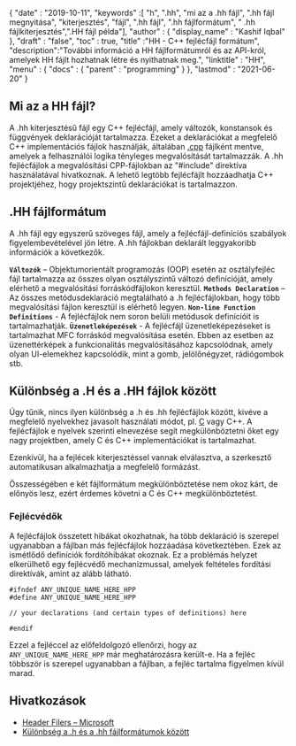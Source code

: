 {
  "date" : "2019-10-11",
  "keywords" :[ "h", ".hh", "mi az a .hh fájl", ".hh fájl megnyitása", "kiterjesztés", "fájl", ".hh fájl", ".hh fájlformátum", " .hh fájlkiterjesztés",".HH fájl példa"],
  "author" : {
    "display_name" : "Kashif Iqbal"
},
  "draft" : "false",
  "toc" : true,
  "title" :"HH - C++ fejlécfájl formátum",
  "description":"További információ a HH fájlformátumról és az API-król, amelyek HH fájlt hozhatnak létre és nyithatnak meg.",
  "linktitle" : "HH",
  "menu" : {
    "docs" : {
      "parent" : "programming"
}
},
  "lastmod" : "2021-06-20"
}

## Mi az a HH fájl?

A .hh kiterjesztésű fájl egy C++ fejlécfájl, amely változók, konstansok és függvények deklarációját tartalmazza. Ezeket a deklarációkat a megfelelő C++ implementációs fájlok használják, általában [.cpp](/hu/programming/cpp/) fájlként mentve, amelyek a felhasználói logika tényleges megvalósítását tartalmazzák. A .hh fejlécfájlok a megvalósítási CPP-fájlokban az "#include" direktíva használatával hivatkoznak. A lehető legtöbb fejlécfájlt hozzáadhatja C++ projektjéhez, hogy projektszintű deklarációkat is tartalmazzon.

## .HH fájlformátum

A .hh fájl egy egyszerű szöveges fájl, amely a fejlécfájl-definíciós szabályok figyelembevételével jön létre. A .hh fájlokban deklarált leggyakoribb információk a következők.

**`Változók`** – Objektumorientált programozás (OOP) esetén az osztályfejléc fájl tartalmazza az összes olyan osztályszintű változó definícióját, amely elérhető a megvalósítási forráskódfájlokon keresztül.
**`Methods Declaration`** – Az összes metódusdeklaráció megtalálható a .h fejlécfájlokban, hogy több megvalósítási fájlon keresztül is elérhető legyen.
**`Non-line Function Definitions`** - A fejlécfájlok nem soron belüli metódusok definícióit is tartalmazhatják.
**`Üzenetleképezések`** - A fejlécfájl üzenetleképezéseket is tartalmazhat MFC forráskód megvalósítása esetén. Ebben az esetben az üzenettérképek a funkcionalitás megvalósításához kapcsolódnak, amely olyan UI-elemekhez kapcsolódik, mint a gomb, jelölőnégyzet, rádiógombok stb.

## Különbség a .H és a .HH fájlok között

Úgy tűnik, nincs ilyen különbség a .h és .hh fejlécfájlok között, kivéve a megfelelő nyelvekhez javasolt használati módot, pl. [C](/hu/programing/c/) vagy C++. A fejlécfájlok e nyelvek szerinti elnevezése segít megkülönböztetni őket egy nagy projektben, amely C és C++ implementációkat is tartalmazhat.

Ezenkívül, ha a fejlécek kiterjesztéssel vannak elválasztva, a szerkesztő automatikusan alkalmazhatja a megfelelő formázást.

Összességében e két fájlformátum megkülönböztetése nem okoz kárt, de előnyös lesz, ezért érdemes követni a C és C++ megkülönböztetést.

### Fejlécvédők

A fejlécfájlok összetett hibákat okozhatnak, ha több deklaráció is szerepel ugyanabban a fájlban más fejlécfájlok hozzáadása következtében. Ezek az ismétlődő definíciók fordítóhibákat okoznak. Ez a problémás helyzet elkerülhető egy fejlécvédő mechanizmussal, amelyek feltételes fordítási direktívák, amint az alább látható.

```
#ifndef ANY_UNIQUE_NAME_HERE_HPP
#define ANY_UNIQUE_NAME_HERE_HPP

// your declarations (and certain types of definitions) here

#endif
```
Ezzel a fejléccel az előfeldolgozó ellenőrzi, hogy az `ANY_UNIQUE_NAME_HERE_HPP` már meghatározásra került-e. Ha a fejléc többször is szerepel ugyanabban a fájlban, a fejléc tartalma figyelmen kívül marad.

## Hivatkozások

* [Header Filers – Microsoft](https://learn.microsoft.com/en-us/cpp/cpp/header-files-cpp?view=msvc-160)
* [Különbség a .h és a .hh fájlformátumok között](https://stackoverflow.com/questions/10354321/c-reason-why-using-hh-as-extension-for-c-header-files)


